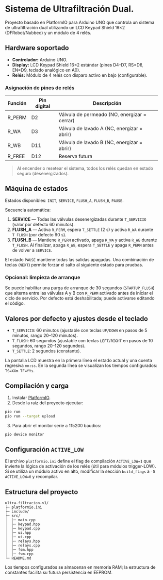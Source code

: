 # Sistema de Ultrafiltración Dual.

Proyecto basado en PlatformIO para Arduino UNO que controla un sistema de ultrafiltración dual utilizando un LCD Keypad Shield 16×2 (DFRobot/Nubbeo) y un módulo de 4 relés.

## Hardware soportado

- **Controlador:** Arduino UNO.
- **Display:** LCD Keypad Shield 16×2 estándar (pines D4–D7, RS=D8, EN=D9, teclado analógico en A0).
- **Relés:** Módulo de 4 relés con disparo activo en bajo (configurable).

### Asignación de pines de relés

| Función | Pin digital | Descripción |
| --- | --- | --- |
| R_PERM | D2 | Válvula de permeado (NO, energizar = cerrar) |
| R_WA | D3 | Válvula de lavado A (NC, energizar = abrir) |
| R_WB | D11 | Válvula de lavado B (NC, energizar = abrir) |
| R_FREE | D12 | Reserva futura |

> Al encender o resetear el sistema, todos los relés quedan en estado seguro (desenergizados).

## Máquina de estados

Estados disponibles: `INIT`, `SERVICE`, `FLUSH_A`, `FLUSH_B`, `PAUSE`.

Secuencia automática:

1. **SERVICE** — Todas las válvulas desenergizadas durante `T_SERVICIO` (valor por defecto 60 minutos).
2. **FLUSH_A** — Activa `R_PERM`, espera `T_SETTLE` (2 s) y activa `R_WA` durante `T_FLUSH` (por defecto 60 s).
3. **FLUSH_B** — Mantiene `R_PERM` activado, apaga `R_WA` y activa `R_WB` durante `T_FLUSH`. Al finalizar, apaga `R_WB`, espera `T_SETTLE` y apaga `R_PERM` antes de volver a `SERVICE`.

El estado `PAUSE` mantiene todas las salidas apagadas. Una combinación de teclas (`NEXT`) permite forzar el salto al siguiente estado para pruebas.

### Opcional: limpieza de arranque

Se puede habilitar una purga de arranque de 30 segundos (`STARTUP_FLUSH`) que alterna entre las válvulas A y B con `R_PERM` activado antes de iniciar el ciclo de servicio. Por defecto está deshabilitada; puede activarse editando el código.

## Valores por defecto y ajustes desde el teclado

- `T_SERVICIO`: 60 minutos (ajustable con teclas `UP/DOWN` en pasos de 5 minutos, rango 20–120 minutos).
- `T_FLUSH`: 60 segundos (ajustable con teclas `LEFT/RIGHT` en pasos de 10 segundos, rango 20–120 segundos).
- `T_SETTLE`: 2 segundos (constante).

La pantalla LCD muestra en la primera línea el estado actual y una cuenta regresiva `mm:ss`. En la segunda línea se visualizan los tiempos configurados: `TS=XXm TF=YYs`.

## Compilación y carga

1. Instalar [PlatformIO](https://platformio.org/).
2. Desde la raíz del proyecto ejecutar:

```bash
pio run
pio run --target upload
```

3. Para abrir el monitor serie a 115200 baudios:

```bash
pio device monitor
```

## Configuración `ACTIVE_LOW`

El archivo `platformio.ini` define el flag de compilación `ACTIVE_LOW=1` que invierte la lógica de activación de los relés (útil para módulos trigger-LOW). Si se utiliza un módulo activo en alto, modificar la sección `build_flags` a `-D ACTIVE_LOW=0` y recompilar.

## Estructura del proyecto

```
ultra-filtracion-v1/
├─ platformio.ini
├─ include/
├─ src/
│  ├─ main.cpp
│  ├─ keypad.hpp
│  ├─ keypad.cpp
│  ├─ ui.hpp
│  ├─ ui.cpp
│  ├─ relays.hpp
│  ├─ relays.cpp
│  ├─ fsm.hpp
│  ├─ fsm.cpp
└─ README.md
```

Los tiempos configurados se almacenan en memoria RAM; la estructura de constantes facilita su futura persistencia en EEPROM.
